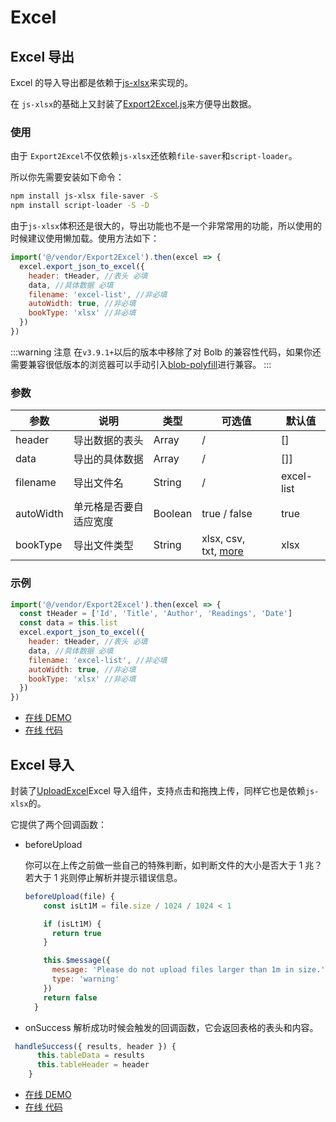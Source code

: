 # Excel

## Excel 导出

Excel 的导入导出都是依赖于[js-xlsx](https://github.com/SheetJS/js-xlsx)来实现的。

在 `js-xlsx`的基础上又封装了[Export2Excel.js](https://github.com/PanJiaChen/vue-element-admin/blob/master/src/vendor/Export2Excel.js)来方便导出数据。

### 使用

由于 `Export2Excel`不仅依赖`js-xlsx`还依赖`file-saver`和`script-loader`。

所以你先需要安装如下命令：

```bash
npm install js-xlsx file-saver -S
npm install script-loader -S -D
```

由于`js-xlsx`体积还是很大的，导出功能也不是一个非常常用的功能，所以使用的时候建议使用懒加载。使用方法如下：

```js
import('@/vendor/Export2Excel').then(excel => {
  excel.export_json_to_excel({
    header: tHeader, //表头 必填
    data, //具体数据 必填
    filename: 'excel-list', //非必填
    autoWidth: true, //非必填
    bookType: 'xlsx' //非必填
  })
})
```

:::warning 注意 <Badge text="v3.9.1+"/>
在`v3.9.1+`以后的版本中移除了对 Bolb 的兼容性代码，如果你还需要兼容很低版本的浏览器可以手动引入[blob-polyfill](https://www.npmjs.com/package/blob-polyfill)进行兼容。
:::

### 参数

| 参数      | 说明                   | 类型    | 可选值                                                                              | 默认值     |
| --------- | ---------------------- | ------- | ----------------------------------------------------------------------------------- | ---------- |
| header    | 导出数据的表头         | Array   | /                                                                                   | []         |
| data      | 导出的具体数据         | Array   | /                                                                                   | []]        |
| filename  | 导出文件名             | String  | /                                                                                   | excel-list |
| autoWidth | 单元格是否要自适应宽度 | Boolean | true / false                                                                        | true       |
| bookType  | 导出文件类型           | String  | xlsx, csv, txt, [more](https://github.com/SheetJS/js-xlsx#supported-output-formats) | xlsx       |

### 示例

```js
import('@/vendor/Export2Excel').then(excel => {
  const tHeader = ['Id', 'Title', 'Author', 'Readings', 'Date']
  const data = this.list
  excel.export_json_to_excel({
    header: tHeader, //表头 必填
    data, //具体数据 必填
    filename: 'excel-list', //非必填
    autoWidth: true, //非必填
    bookType: 'xlsx' //非必填
  })
})
```

- [在线 DEMO](https://panjiachen.github.io/vue-element-admin/#/excel/export-excel)
- [在线 代码](https://github.com/PanJiaChen/vue-element-admin/blob/master/src/views/excel/exportExcel.vue)

## Excel 导入

封装了[UploadExcel](https://github.com/PanJiaChen/vue-element-admin/blob/master/src/components/UploadExcel/index.vue)Excel 导入组件，支持点击和拖拽上传，同样它也是依赖`js-xlsx`的。

它提供了两个回调函数：

- beforeUpload

  你可以在上传之前做一些自己的特殊判断，如判断文件的大小是否大于 1 兆？若大于 1 兆则停止解析并提示错误信息。

  ```js
  beforeUpload(file) {
      const isLt1M = file.size / 1024 / 1024 < 1

      if (isLt1M) {
        return true
      }

      this.$message({
        message: 'Please do not upload files larger than 1m in size.',
        type: 'warning'
      })
      return false
    }
  ```

- onSuccess
  解析成功时候会触发的回调函数，它会返回表格的表头和内容。

```js
 handleSuccess({ results, header }) {
      this.tableData = results
      this.tableHeader = header
    }
```

- [在线 DEMO](https://panjiachen.github.io/vue-element-admin/#/excel/upload-excel)
- [在线 代码](https://github.com/PanJiaChen/vue-element-admin/blob/master/src/views/excel/uploadExcel.vue)
